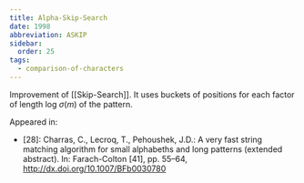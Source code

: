 ```yaml
---
title: Alpha-Skip-Search
date: 1998
abbreviation: ASKIP
sidebar:
  order: 25
tags:
  - comparison-of-characters
---
```


Improvement of [[Skip-Search]]. It uses buckets of positions for each factor of length log $σ(m)$ of the pattern.

Appeared in:

- [28]: Charras, C., Lecroq, T., Pehoushek, J.D.: A very fast string matching algorithm for small alphabeths and long patterns (extended abstract). In: Farach-Colton [41], pp. 55–64, http://dx.doi.org/10.1007/BFb0030780
